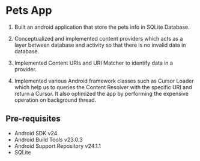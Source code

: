 Pets App
===================================
1. Built an android application that store the pets info in SQLite
Database.

2. Conceptualized and implemented content providers which acts as a
layer between database and activity so that there is no invalid data in
database.
3. Implemented Content URIs and URI Matcher to identify data in a
provider.

4. Implemented various Android framework classes such as Cursor
Loader which help us to queries the Content Resolver with the
specific URI and return a Cursor. It also optimized the app by
performing the expensive operation on background thread.

Pre-requisites
--------------

- Android SDK v24
- Android Build Tools v23.0.3
- Android Support Repository v24.1.1
- SQLite

